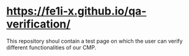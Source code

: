 # https://fe1i-x.github.io/qa-verification/
This repository shoul contain a test page on which the user can verify different functionalities of our CMP.
